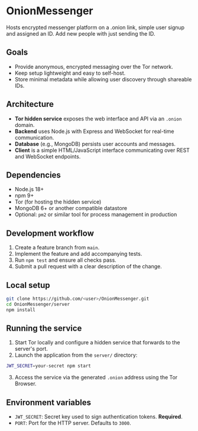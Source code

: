 # OnionMessenger

Hosts encrypted messenger platform on a .onion link, simple user signup and assigned an ID. Add new people with just sending the ID.

## Goals

- Provide anonymous, encrypted messaging over the Tor network.
- Keep setup lightweight and easy to self-host.
- Store minimal metadata while allowing user discovery through shareable IDs.

## Architecture

- **Tor hidden service** exposes the web interface and API via an `.onion` domain.
- **Backend** uses Node.js with Express and WebSocket for real-time communication.
- **Database** (e.g., MongoDB) persists user accounts and messages.
- **Client** is a simple HTML/JavaScript interface communicating over REST and WebSocket endpoints.

## Dependencies

- Node.js 18+
- npm 9+
- Tor (for hosting the hidden service)
- MongoDB 6+ or another compatible datastore
- Optional: `pm2` or similar tool for process management in production

## Development workflow

1. Create a feature branch from `main`.
2. Implement the feature and add accompanying tests.
3. Run `npm test` and ensure all checks pass.
4. Submit a pull request with a clear description of the change.

## Local setup

```bash
git clone https://github.com/<user>/OnionMessenger.git
cd OnionMessenger/server
npm install
```

## Running the service

1. Start Tor locally and configure a hidden service that forwards to the server's port.
2. Launch the application from the `server/` directory:

```bash
JWT_SECRET=your-secret npm start
```

3. Access the service via the generated `.onion` address using the Tor Browser.


## Environment variables

- `JWT_SECRET`: Secret key used to sign authentication tokens. **Required**.
- `PORT`: Port for the HTTP server. Defaults to `3000`.

